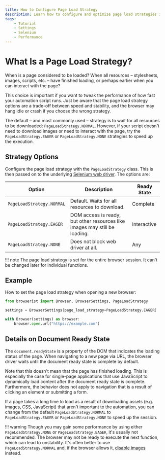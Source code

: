 ```yaml
---
title: How to Configure Page Load Strategy
description: Learn how to configure and optimize page load strategies in web automation and scraping. With Browserist as extension to Selenium, it's easy to configure with few lines of code.
tags:
    - Tutorial
    - Settings
    - Selenium
    - Performance
---
```


# What Is a Page Load Strategy?
When is a page considered to be loaded? When all resources – stylesheets, images, scripts, etc. – have finished loading, or perhaps earlier when you can interact with the page?

This choice is important if you want to tweak the performance of how fast your automation script runs. Just be aware that the page load strategy options are a trade-off between speed and stability, and the browser may hang idle or crash if you choose the wrong strategy.

The default – and most commonly used – strategy is to wait for all resources to be downloaded: `PageLoadStrategy.NORMAL`. However, if your script doesn't need to download images or need to interact with the page, try the `PageLoadStrategy.EAGER` or `PageLoadStrategy.NONE` strategies to speed up the execution.

## Strategy Options
Configure the page load strategy with the `PageLoadStrategy` class. This is then passed on to the underlying [Selenium web driver](https://www.selenium.dev/documentation/webdriver/drivers/options/#pageloadstrategy). The options are:

| Option                    | Description                                                                | Ready State |
| ------------------------- | -------------------------------------------------------------------------- | ----------- |
| `PageLoadStrategy.NORMAL` | Default. Waits for all resources to download.                              | Complete    |
| `PageLoadStrategy.EAGER`  | DOM access is ready, but other resources like images may still be loading. | Interactive |
| `PageLoadStrategy.NONE`   | Does not block web driver at all.                                          | Any         |

!!! note
    The page load strategy is set for the entire browser session. It can't be changed later for individual functions.

## Example
How to set the page load strategy when opening a new browser:

```python linenums="1" hl_lines="3 5"
from browserist import Browser, BrowserSettings, PageLoadStrategy

settings = BrowserSettings(page_load_strategy=PageLoadStrategy.EAGER)

with Browser(settings) as browser:
    browser.open.url("https://example.com")
```

## Details on Document Ready State
The `document.readyState` is a property of the DOM that indicates the loading status of the page. When navigating to a new page via URL, the browser driver waits until the document ready state is complete by default.

Note that this doesn't mean that the page has finished loading. This is especially the case for single-page applications that use JavaScript to dynamically load content after the document ready state is complete. Furthermore, the behavior does not apply to navigation that is a result of clicking an element or submitting a form.

If a page takes a long time to load as a result of downloading assets (e.g. images, CSS, JavaScript) that aren't important to the automation, you can change from the default `PageLoadStrategy.NORMAL` to `PageLoadStrategy.EAGER` or `PageLoadStrategy.NONE` to speed up the session.

!!! warning
    Though you may gain some performance by using either `PageLoadStrategy.NONE` or `PageLoadStrategy.EAGER`, it's usually not recommended. The browser may not be ready to execute the next function, which can lead to unstability. It's often better to use `PageLoadStrategy.NORMAL` and, if the browser allows it, [disable images](../performance/disable-images.md) instead.
